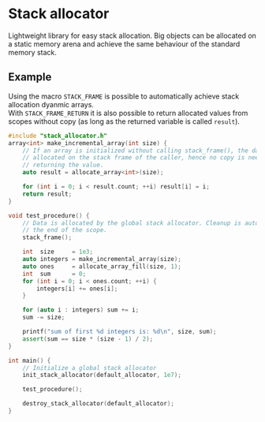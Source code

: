 # Stack allocator
Lightweight library for easy stack allocation. Big objects can be allocated on a static memory arena and achieve the same behaviour of the standard memory stack.

## Example
Using the macro `STACK_FRAME` is possible to automatically achieve stack allocation dyanmic arrays.  
With `STACK_FRAME_RETURN` it is also possible to return allocated values from scopes without copy (as long as the returned variable is called `result`).

```C++
#include "stack_allocator.h"
array<int> make_incremental_array(int size) {
    // If an array is initialized without calling stack_frame(), the data is
    // allocated on the stack frame of the caller, hence no copy is needed when
    // returning the value.
    auto result = allocate_array<int>(size);

    for (int i = 0; i < result.count; ++i) result[i] = i;
    return result;
}

void test_procedure() {
    // Data is allocated by the global stack allocator. Cleanup is automatic at
    // the end of the scope.
    stack_frame();

    int  size     = 1e3;
    auto integers = make_incremental_array(size);
    auto ones     = allocate_array_fill(size, 1);
    int  sum      = 0;
    for (int i = 0; i < ones.count; ++i) {
        integers[i] += ones[i];
    }

    for (auto i : integers) sum += i;
    sum -= size;

    printf("sum of first %d integers is: %d\n", size, sum);
    assert(sum == size * (size - 1) / 2);
}

int main() {
    // Initialize a global stack allocator
    init_stack_allocator(default_allocator, 1e7);

    test_procedure();

    destroy_stack_allocator(default_allocator);
}
```
